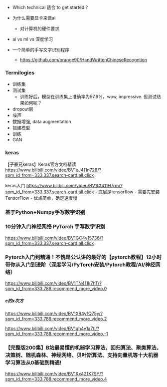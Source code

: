 - Which technical 适合 to get started ?
- 为什么需要显卡来做ai
	- 对计算机的硬件要求
- ai vs ml vs 深度学习


- 一个简单的手写文字识别程序
	- https://github.com/orange90/HandWrittenChineseRecogntion

### Termilogies
- 训练集
- 测试集
	- 训练好后，模型在训练集上准确率为97.9%，wow, impressive. 但测试结果如何呢？
- dropout层
- 噪声
- 数据增强, data augmentation
- 搭建模型
- 训练
- GAN

### keras
【子豪兄keras】Keras官方文档精读  https://www.bilibili.com/video/BV1eJ411n728/?spm_id_from=333.337.search-card.all.click

keras入门   https://www.bilibili.com/video/BV1Ct411H7rm/?spm_id_from=333.337.search-card.all.click
	- 底层是tensorflow
		- 需要先安装TensorFlow
	- 优点简单，确定速度慢


### 基于Python+Numpy手写数字识别

### 10分钟入门神经网络 PyTorch 手写数字识别
https://www.bilibili.com/video/BV1GC4y15736/?spm_id_from=333.337.search-card.all.click


### Pytorch入门到精通！不愧是公认讲的最好的【pytorch教程】12小时带你从入门到进阶（深度学习/PyTorch安装/Pytorch教程/AI/神经网络）
https://www.bilibili.com/video/BV1TN411k7hT/?spm_id_from=333.788.recommend_more_video.0


##### e的x次方
https://www.bilibili.com/video/BV1X84y1Q75y/?spm_id_from=333.788.recommend_more_video.2

https://www.bilibili.com/video/BV1gh4y1a7ti/?spm_id_from=333.788.recommend_more_video.-1


### 【完整版200集】B站最易懂的机器学习算法，回归算法、聚类算法、决策树、随机森林、神经网络、贝叶斯算法、支持向量机等十大机器学习算法从0基础到精通!
https://www.bilibili.com/video/BV1Kx421X7SY/?spm_id_from=333.788.recommend_more_video.4

